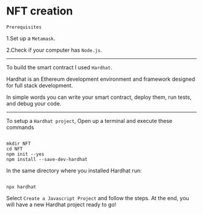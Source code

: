 # NFT creation

`Prerequisites`

1.Set up a `Metamask`.

2.Check if your computer has `Node.js`.

------------------------------------------------------------------------------------------------

To build the smart contract I used `Hardhat`. 

Hardhat is an Ethereum development environment and framework designed for full stack development. 

In simple words you can write your smart contract, deploy them, run tests, and debug your code.

------------------------------------------------------------------------------------------------

To setup a `Hardhat project`, Open up a terminal and execute these commands

```shell

mkdir NFT
cd NFT
npm init --yes
npm install --save-dev-hardhat
```

In the same directory where you installed Hardhat run:

```shell

npx hardhat
```

Select `Create a Javascript Project` and follow the steps. At the end, you will have a new Hardhat project ready to go!
